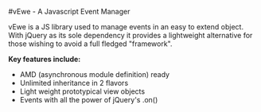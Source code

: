 #vEwe - A Javascript Event Manager

vEwe is a JS library used to manage events in an easy to extend object. With jQuery as its sole dependency it provides a lightweight alternative for those wishing to avoid a full fledged "framework".

**Key features include:**
+ AMD (asynchronous module definition) ready
+ Unlimited inheritance in 2 flavors
+ Light weight prototypical view objects
+ Events with all the power of jQuery's .on()
